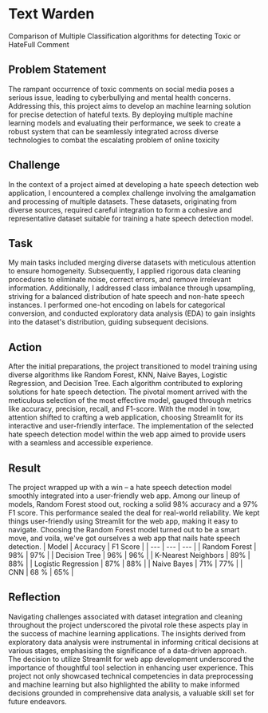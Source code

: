 # Text Warden
Comparison of Multiple Classification algorithms for detecting Toxic or HateFull Comment

## Problem Statement
The rampant occurrence of toxic comments on social media poses a serious issue, leading to cyberbullying and mental health concerns. Addressing this, this project aims to develop an machine learning solution for precise detection of hateful texts. By deploying multiple machine learning models and evaluating their performance, we seek to create a robust system that can be seamlessly integrated across diverse technologies to combat the escalating problem of online toxicity

## Challenge
In the context of a project aimed at developing a hate speech detection web application, I encountered a complex challenge involving the amalgamation and processing of multiple datasets. These datasets, originating from diverse sources, required careful integration to form a cohesive and representative dataset suitable for training a hate speech detection model.

## Task
My main tasks included merging diverse datasets with meticulous attention to ensure homogeneity. Subsequently, I applied rigorous data cleaning procedures to eliminate noise, correct errors, and remove irrelevant information. Additionally, I addressed class imbalance through upsampling, striving for a balanced distribution of hate speech and non-hate speech instances. I performed one-hot encoding on labels for categorical conversion, and conducted exploratory data analysis (EDA) to gain insights into the dataset's distribution, guiding subsequent decisions.

## Action
After the initial preparations, the project transitioned to model training using diverse algorithms like Random Forest, KNN, Naive Bayes, Logistic Regression, and Decision Tree. Each algorithm contributed to exploring solutions for hate speech detection. The pivotal moment arrived with the meticulous selection of the most effective model, gauged through metrics like accuracy, precision, recall, and F1-score. With the model in tow, attention shifted to crafting a web application, choosing Streamlit for its interactive and user-friendly interface. The implementation of the selected hate speech detection model within the web app aimed to provide users with a seamless and accessible experience.

## Result
The project wrapped up with a win – a hate speech detection model smoothly integrated into a user-friendly web app. Among our lineup of models, Random Forest stood out, rocking a solid 98% accuracy and a 97% F1 score. This performance sealed the deal for real-world reliability. We kept things user-friendly using Streamlit for the web app, making it easy to navigate. Choosing the Random Forest model turned out to be a smart move, and voila, we've got ourselves a web app that nails hate speech detection.
| Model | Accuracy | F1 Score |
| --- | --- | --- |
| Random Forest | 98% | 97% |
| Decision Tree | 96% | 96% |
| K-Nearest Neighbors | 89% | 88% |
| Logistic Regression | 87% | 88% |
| Naive Bayes | 71% | 77% |
| CNN | 68 % | 65% |

## Reflection
Navigating challenges associated with dataset integration and cleaning throughout the project underscored the pivotal role these aspects play in the success of machine learning applications. The insights derived from exploratory data analysis were instrumental in informing critical decisions at various stages, emphasising the significance of a data-driven approach. The decision to utilize Streamlit for web app development underscored the importance of thoughtful tool selection in enhancing user experience. This project not only showcased technical competencies in data preprocessing and machine learning but also highlighted the ability to make informed decisions grounded in comprehensive data analysis, a valuable skill set for future endeavors.
